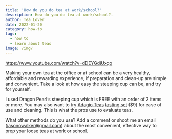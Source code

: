 ```yaml
---
title: 'How do you do tea at work/school?'
description: How do you do tea at work/school?.
author: Tea Lover
date: 2022-01-20
category: how-to
tags:
  - how to
  - learn about teas
image: /img/
---
```


https://www.youtube.com/watch?v=dDEYGdjUxqo

Making your own tea at the office or at school can be a very healthy, affordable and rewarding experience, if preparation and clean-up are simple and convenient. Take a look at how easy the steeping cup can be, and try for yourself.

I used Dragon Pearl‘s steeping cup which is FREE with an order of 2 items or more. You may also want to try [Adagio Teas](https://www.adagio.com/index.html) [tasting set](https://www.adagio.com/portions/portions_sampler.html) ($9) for ease of use and cleaning. This is what the pros use to evaluate teas.

What other methods do you use? Add a comment or shoot me an email (jasonowalker@gmail.com) about the most convenient, effective way to prep your loose teas at work or school.
